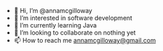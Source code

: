 - 👋 Hi, I’m @annamcgilloway
- 👀 I’m interested in software development
- 🌱 I’m currently learning Java
- 💞️ I’m looking to collaborate on nothing yet
- 📫 How to reach me annamcgilloway@gmail.com

<!---
annamcgilloway/annamcgilloway is a ✨ special ✨ repository because its `README.md` (this file) appears on your GitHub profile.
You can click the Preview link to take a look at your changes.
--->
